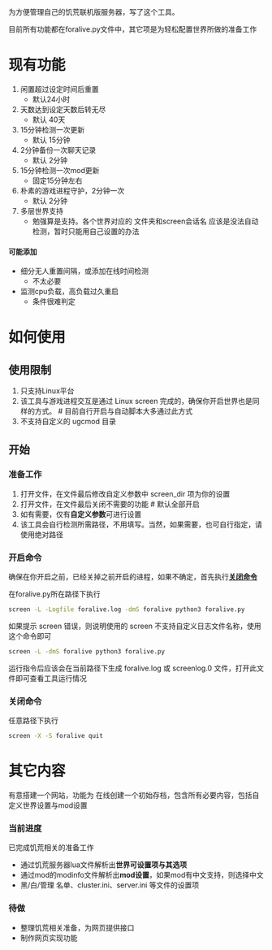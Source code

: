 为方便管理自己的饥荒联机版服务器，写了这个工具。 

目前所有功能都在foralive.py文件中，其它项是为轻松配置世界所做的准备工作

# 现有功能
1. 闲置超过设定时间后重置
   * 默认24小时
2. 天数达到设定天数后转无尽
   * 默认 40天
3. 15分钟检测一次更新
   * 默认 15分钟
4. 2分钟备份一次聊天记录
   * 默认 2分钟
5. 15分钟检测一次mod更新
   * 固定15分钟左右
6. 朴素的游戏进程守护，2分钟一次
   * 默认 2分钟
7. 多层世界支持
   * 勉强算是支持。各个世界对应的 文件夹和screen会话名 应该是没法自动检测，暂时只能用自己设置的办法

#### 可能添加
* 细分无人重置间隔，或添加在线时间检测
   * 不太必要
* 监测cpu负载，高负载过久重启
   * 条件很难判定

# 如何使用 
## 使用限制
1. 只支持Linux平台
2. 该工具与游戏进程交互是通过 Linux screen 完成的，确保你开启世界也是同样的方式。 # 目前自行开启与自动脚本大多通过此方式
3. 不支持自定义的 ugcmod 目录

## 开始
### 准备工作
1. 打开文件，在文件最后修改自定义参数中 screen_dir 项为你的设置
2. 打开文件，在文件最后关闭不需要的功能 # 默认全部开启
3. 如有需要，仅有**自定义参数**可进行设置
4. 该工具会自行检测所需路径，不用填写。当然，如果需要，也可自行指定，请使用绝对路径

### 开启命令
确保在你开启之前，已经关掉之前开启的进程，如果不确定，首先执行[**关闭命令**](#关闭命令)

在foralive.py所在路径下执行

```bash
screen -L -Logfile foralive.log -dmS foralive python3 foralive.py
```

如果提示 screen 错误，则说明使用的 screen 不支持自定义日志文件名称，使用这个命令即可

```bash
screen -L -dmS foralive python3 foralive.py
```

运行指令后应该会在当前路径下生成 foralive.log 或 screenlog.0 文件，打开此文件即可查看工具运行情况

### 关闭命令
任意路径下执行
```bash
screen -X -S foralive quit
```

# 其它内容
有意搭建一个网站，功能为 在线创建一个初始存档，包含所有必要内容，包括自定义世界设置与mod设置
### 当前进度
已完成饥荒相关的准备工作
* 通过饥荒服务器lua文件解析出**世界可设置项与其选项**
* 通过mod的modinfo文件解析出**mod设置**，如果mod有中文支持，则选择中文
* 黑/白/管理 名单、cluster.ini、server.ini 等文件的设置项
### 待做
* 整理饥荒相关准备，为网页提供接口
* 制作网页实现功能